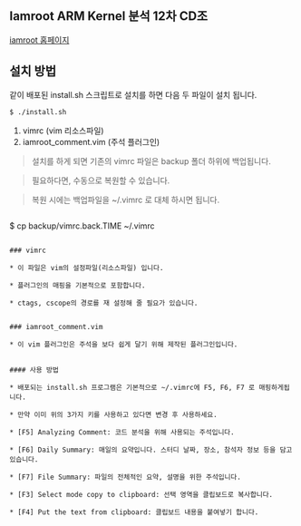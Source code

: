 ## Iamroot ARM Kernel 분석 12차 CD조

[iamroot 홈페이지](http://www.iamroot.org)

## 설치 방법

같이 배포된 install.sh 스크립트로 설치를 하면 다음 두 파일이 설치 됩니다.

```bash
$ ./install.sh
```

1. vimrc (vim 리소스파일)
1. iamroot_comment.vim (주석 플러그인)


> 설치를 하게 되면 기존의 vimrc 파일은 backup 폴더 하위에 백업됩니다.

> 필요하다면, 수동으로 복원할 수 있습니다.

> 복원 시에는 백업파일을 ~/.vimrc 로 대체 하시면 됩니다.

> ```bash
  $ cp backup/vimrc.back.TIME ~/.vimrc
  ```

### vimrc

* 이 파일은 vim의 설정파일(리소스파일) 입니다.

* 플러그인의 매핑을 기본적으로 포함합니다.

* ctags, cscope의 경로를 재 설정해 줄 필요가 있습니다.


### iamroot_comment.vim 

* 이 vim 플러그인은 주석을 보다 쉽게 달기 위해 제작된 플러그인입니다.


#### 사용 방법

* 배포되는 install.sh 프로그램은 기본적으로 ~/.vimrc에 F5, F6, F7 로 매핑하게됩니다.

* 만약 이미 위의 3가지 키를 사용하고 있다면 변경 후 사용하세요.

* [F5] Analyzing Comment: 코드 분석을 위해 사용되는 주석입니다.

* [F6] Daily Summary: 매일의 요약입니다. 스터디 날짜, 장소, 참석자 정보 등을 담고 있습니다. 

* [F7] File Summary: 파일의 전체적인 요약, 설명을 위한 주석입니다.

* [F3] Select mode copy to clipboard: 선택 영역을 클립보드로 복사합니다.

* [F4] Put the text from clipboard: 클립보드 내용을 붙여넣기 합니다.
